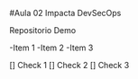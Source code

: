 #Aula 02 Impacta DevSecOps

Repositorio Demo

-Item 1
-Item 2
-Item 3

[] Check 1
[] Check 2
[] Check 3

